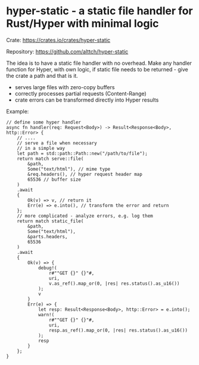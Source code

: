 # hyper-static - a static file handler for Rust/Hyper with minimal logic

Crate: <https://crates.io/crates/hyper-static>

Repository: <https://github.com/alttch/hyper-static>

The idea is to have a static file handler with no overhead. Make any handler
function for Hyper, with own logic, if static file needs to be returned - give
the crate a path and that is it.

* serves large files with zero-copy buffers
* correctly processes partial requests (Content-Range)
* crate errors can be transformed directly into Hyper results

Example:

```rust,ignore
// define some hyper handler
async fn handler(req: Request<Body>) -> Result<Response<Body>, http::Error> {
    // ....
    // serve a file when necessary
    // in a simple way
    let path = std::path::Path::new("/path/to/file");
    return match serve::file(
        &path,
        Some("text/html"), // mime type
        &req.headers(), // hyper request header map
        65536 // buffer size
    )
    .await
    {
        Ok(v) => v, // return it
        Err(e) => e.into(), // transform the error and return
    };
    // more complicated - analyze errors, e.g. log them
    return match static_file(
        &path,
        Some("text/html"),
        &parts.headers,
        65536
    )
    .await
    {
        Ok(v) => {
            debug!(
                r#""GET {}" {}"#,
                uri,
                v.as_ref().map_or(0, |res| res.status().as_u16())
            );
            v
        }
        Err(e) => {
            let resp: Result<Response<Body>, http::Error> = e.into();
            warn!(
                r#""GET {}" {}"#,
                uri,
                resp.as_ref().map_or(0, |res| res.status().as_u16())
            );
            resp
        }
    };
}
```
